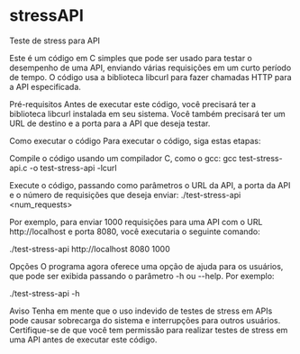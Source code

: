 # stressAPI
Teste de stress para API

Este é um código em C simples que pode ser usado para testar o desempenho de uma API, enviando várias requisições em um curto período de tempo. O código usa a biblioteca libcurl para fazer chamadas HTTP para a API especificada.

Pré-requisitos
Antes de executar este código, você precisará ter a biblioteca libcurl instalada em seu sistema. Você também precisará ter um URL de destino e a porta para a API que deseja testar.

Como executar o código
Para executar o código, siga estas etapas:

Compile o código usando um compilador C, como o gcc: gcc test-stress-api.c -o test-stress-api -lcurl

Execute o código, passando como parâmetros o URL da API, a porta da API e o número de requisições que deseja enviar: ./test-stress-api <url> <port> <num_requests>

Por exemplo, para enviar 1000 requisições para uma API com o URL http://localhost e porta 8080, você executaria o seguinte comando:

./test-stress-api http://localhost 8080 1000

Opções
O programa agora oferece uma opção de ajuda para os usuários, que pode ser exibida passando o parâmetro -h ou --help. Por exemplo:

./test-stress-api -h

Aviso
Tenha em mente que o uso indevido de testes de stress em APIs pode causar sobrecarga do sistema e interrupções para outros usuários. Certifique-se de que você tem permissão para realizar testes de stress em uma API antes de executar este código.